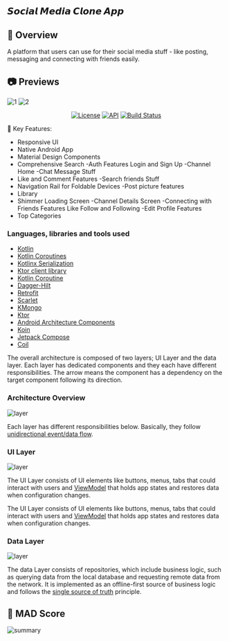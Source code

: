 ##  𝙎𝙤𝙘𝙞𝙖𝙡 𝙈𝙚𝙙𝙞𝙖 𝘾𝙡𝙤𝙣𝙚 𝘼𝙥𝙥
## 📲 Overview
A platform that users can use for their social media stuff - like posting, messaging and connecting with friends easily.

## 📷 Previews
![1](https://github.com/shubhanshu24510/SocialClone/assets/100926922/a7be9795-0499-435d-9bf6-975089b977b8)
![2](https://github.com/shubhanshu24510/SocialClone/assets/100926922/05d6f366-b4e5-4fb2-8a32-453ddc56b001)

<p align="center">
  <a href="https://opensource.org/licenses/Apache-2.0"><img alt="License" src="https://img.shields.io/badge/License-Apache%202.0-blue.svg"/></a>
  <a href="https://android-arsenal.com/api?level=24"><img alt="API" src="https://img.shields.io/badge/API-21%2B-brightgreen.svg?style=flat"/></a>
  <a href="https://github.com/skydoves/gemini-android/actions/workflows/android.yml"><img alt="Build Status" src="https://github.com/skydoves/gemini-android/actions/workflows/android.yml/badge.svg"/></a>

</p>

🚀 Key Features:
- Responsive UI
- Native Android App
- Material Design Components
- Comprehensive Search
-Auth Features Login and Sign Up
-Channel Home
-Chat Message Stuff
- Like and Comment Features
-Search friends Stuff
- Navigation Rail for Foldable Devices
-Post picture features
- Library
- Shimmer Loading Screen
-Channel Details Screen
-Connecting with Friends Features Like Follow and Following
-Edit Profile Features
- Top Categories

### Languages, libraries and tools used

* [Kotlin](https://kotlinlang.org/)
* [Kotlin Coroutines](https://kotlinlang.org/docs/reference/coroutines-overview.html)
* [Kotlinx Serialization](https://github.com/Kotlin/kotlinx.serialization)
* [Ktor client library](https://github.com/ktorio/ktor)
* [Kotlin Coroutine](https://github.com/Kotlin/kotlinx.coroutines)
* [Dagger-Hilt](https://developer.android.com/training/dependency-injection/hilt-android)
* [Retrofit](https://square.github.io/retrofit/)
* [Scarlet](https://github.com/Tinder/Scarlet)
* [KMongo](https://litote.org/kmongo/quick-start/)
* [Ktor](https://ktor.io/docs/client-dependencies.html)
* [Android Architecture Components](https://developer.android.com/topic/libraries/architecture/index.html)
* [Koin](https://github.com/InsertKoinIO/koin)
* [Jetpack Compose](https://developer.android.com/jetpack/compose)
* [Coil](https://coil-kt.github.io/coil/)

The overall architecture is composed of two layers; UI Layer and the data layer. Each layer has dedicated components and they each have different responsibilities.
The arrow means the component has a dependency on the target component following its direction.

### Architecture Overview

![layer](figures/figure1.png)

Each layer has different responsibilities below. Basically, they follow [unidirectional event/data flow](https://developer.android.com/topic/architecture/ui-layer#udf).

### UI Layer

![layer](figures/figure2.png)

The UI Layer consists of UI elements like buttons, menus, tabs that could interact with users and [ViewModel](https://developer.android.com/topic/libraries/architecture/viewmodel) that holds app states and restores data when configuration changes.

The UI Layer consists of UI elements like buttons, menus, tabs that could interact with users and [ViewModel](https://developer.android.com/topic/libraries/architecture/viewmodel) that holds app states and restores data when configuration changes.

### Data Layer

![layer](figures/figure3.png)

The data Layer consists of repositories, which include business logic, such as querying data from the local database and requesting remote data from the network. It is implemented as an offline-first source of business logic and follows the [single source of truth](https://en.wikipedia.org/wiki/Single_source_of_truth) principle.<br>

## 💯 MAD Score

![summary](https://user-images.githubusercontent.com/24237865/158918011-bc766482-ec83-47dd-9237-d8a226cab263.png)


